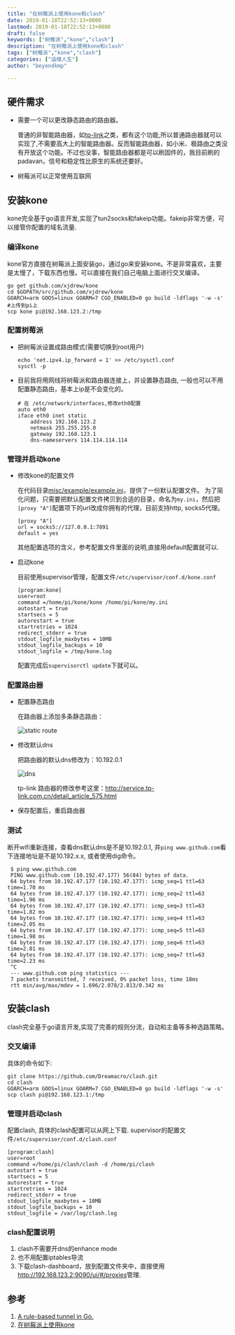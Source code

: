 ```yaml
---
title: "在树莓派上使用kone和clash"
date: 2019-01-18T22:52:13+0800
lastmod: 2019-01-18T22:52:13+0800
draft: false
keywords: ["树莓派","kone","clash"]
description: "在树莓派上使用kone和clash"
tags: ["树莓派","kone","clash"]
categories: ["运维人生"]
author: "beyondkmp"

---
```



## 硬件需求

* 需要一个可以更改静态路由的路由器。

    普通的非智能路由器，如[tp-link](http://service.tp-link.com.cn/detail_article_28.html)之类，都有这个功能,所以普通路由器就可以实现了,不需要高大上的智能路由器。反而智能路由器，如小米、极路由之类没有开放这个功能。不过也没事，智能路由器都是可以刷固件的，我目前刷的padavan，信号和稳定性比原生的系统还要好。

* 树莓派可以正常使用互联网

<!--more-->

## 安装kone

kone完全基于go语言开发,实现了tun2socks和fakeip功能。fakeip非常方便，可以接管你配置的域名流量.

### 编译kone

kone官方直接在树莓派上面安装go，通过go来安装kone。不是非常喜欢，主要是太慢了，下载东西也慢。可以直接在我们自己电脑上面进行交叉编译。

```
go get github.com/xjdrew/kone
cd $GOPATH/src/github.com/xjdrew/kone
GOARCH=arm GOOS=linux GOARM=7 CGO_ENABLED=0 go build -ldflags '-w -s'
#上传到pi上
scp kone pi@192.168.123.2:/tmp
```

### 配置树莓派

* 把树莓派设置成路由模式(需要切换到root用户)

    ```
    echo 'net.ipv4.ip_forward = 1' >> /etc/sysctl.conf
    sysctl -p
    ```
* 目前我将用网线将树莓派和路由器连接上，并设置静态路由, 一般也可以不用配置静态路由，基本上ip是不会变化的。

	```
    # 在 /etc/network/interfaces,修改eth0配置
    auto eth0
    iface eth0 inet static
        address 192.168.123.2
        netmask 255.255.255.0
        gateway 192.168.123.1
        dns-nameservers 114.114.114.114
	```

### 管理并启动kone

* 修改kone的配置文件

    在代码目录[misc/example/example.ini](https://github.com/xjdrew/kone/blob/master/misc/example/example.ini)，提供了一份默认配置文件。
    为了简化问题，只需要把默认配置文件拷贝到合适的目录，命名为`my.ini`，然后把`[proxy "A"]`配置项下的url改成你拥有的代理，目前支持http, socks5代理。

    ```
    [proxy "A"]
    url = socks5://127.0.0.1:7891
    default = yes
    ```

    其他配置选项的含义，参考配置文件里面的说明,直接用default配置就可以.

* 启动kone

    目前使用supervisor管理，配置文件`/etc/supervisor/conf.d/kone.conf `

    ```
    [program:kone]
	user=root
	command =/home/pi/kone/kone /home/pi/kone/my.ini
	autostart = true
	startsecs = 5
	autorestart = true
	startretries = 1024
	redirect_stderr = true
	stdout_logfile_maxbytes = 10MB
	stdout_logfile_backups = 10
	stdout_logfile = /tmp/kone.log
    ```

    配置完成后`supervisorctl update`下就可以。

### 配置路由器

* 配置静态路由

    在路由器上添加多条静态路由：

    ![static route](/imgs/static_route.png)

* 修改默认dns

    把路由器的默认dns修改为：10.192.0.1

    ![dns](/imgs/dns.png)

    tp-link 路由器的修改参考这里：<http://service.tp-link.com.cn/detail_article_575.html>

* 保存配置后，重启路由器

### 测试

断开wifi重新连接，查看dns默认dns是不是10.192.0.1, 并`ping www.github.com`看下连接地址是不是10.192.x.x, 或者使用dig命令。

```
 $ ping www.github.com
 PING www.github.com (10.192.47.177) 56(84) bytes of data.
 64 bytes from 10.192.47.177 (10.192.47.177): icmp_seq=1 ttl=63 time=1.70 ms
 64 bytes from 10.192.47.177 (10.192.47.177): icmp_seq=2 ttl=63 time=1.96 ms
 64 bytes from 10.192.47.177 (10.192.47.177): icmp_seq=3 ttl=63 time=1.82 ms
 64 bytes from 10.192.47.177 (10.192.47.177): icmp_seq=4 ttl=63 time=2.05 ms
 64 bytes from 10.192.47.177 (10.192.47.177): icmp_seq=5 ttl=63 time=1.98 ms
 64 bytes from 10.192.47.177 (10.192.47.177): icmp_seq=6 ttl=63 time=2.81 ms
 64 bytes from 10.192.47.177 (10.192.47.177): icmp_seq=7 ttl=63 time=2.23 ms
 ^C
 --- www.github.com ping statistics ---
 7 packets transmitted, 7 received, 0% packet loss, time 18ms
 rtt min/avg/max/mdev = 1.696/2.078/2.813/0.342 ms

```

## 安装clash

clash完全基于go语言开发,实现了完善的规则分流，自动和主备等多种选路策略。

###  交叉编译

具体的命令如下:

```
git clone https://github.com/Dreamacro/clash.git
cd clash
GOARCH=arm GOOS=linux GOARM=7 CGO_ENABLED=0 go build -ldflags '-w -s'
scp clash pi@192.168.123.1:/tmp
```

### 管理并启动clash

配置clash, 具体的clash配置可以从网上下载. supervisor的配置文件`/etc/supervisor/conf.d/clash.conf`

```
[program:clash]
user=root
command =/home/pi/clash/clash -d /home/pi/clash
autostart = true
startsecs = 5
autorestart = true
startretries = 1024
redirect_stderr = true
stdout_logfile_maxbytes = 10MB
stdout_logfile_backups = 10
stdout_logfile = /var/log/clash.log
```

### clash配置说明

1. clash不需要开dns的enhance mode
2. 也不用配置iptables导流
3. 下载clash-dashboard，放到配置文件夹中，直接使用<http://192.168.123.2:9090/ui/#/proxies>管理.


## 参考

1. [A rule-based tunnel in Go.](https://github.com/Dreamacro/clash)
2. [在树莓派上使用kone](https://github.com/xjdrew/kone/blob/master/misc/docs/how-to-use-with-raspberry-pi.md)

